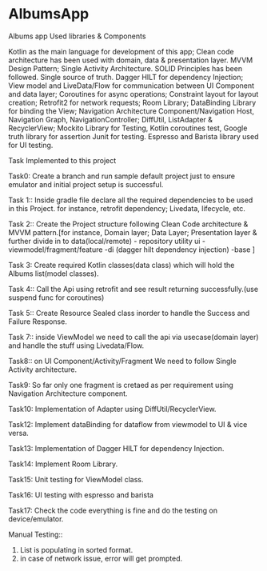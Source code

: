 # AlbumsApp

Albums app Used libraries & Components

Kotlin as the main language for development of this app; 
Clean code architecture has been used with domain, data & presentation layer.
MVVM Design Pattern; 
Single Activity Architecture.
SOLID Principles has been followed.
Single source of truth.
Dagger HILT for dependency Injection; 
View model and LiveData/Flow for communication between UI Component and data layer; 
Coroutines for async operations; 
Constraint layout for layout creation; 
Retrofit2 for network requests; 
Room Library; 
DataBinding Library for binding the View; 
Navigation Architecture Component/Navigation Host, Navigation Graph, NavigationController; 
DiffUtil, ListAdapter & RecyclerView; 
Mockito Library for Testing, Kotlin coroutines test, Google truth library for assertion Junit for testing. Espresso and Barista library used for UI testing. 


Task Implemented to this project 

Task0: Create a branch and run sample default project just to ensure emulator and initial project setup is successful.

Task 1:: Inside gradle file declare all the required dependencies to be used in this Project. for instance, retrofit dependency; Livedata, lifecycle, etc.

Task 2:: Create the Project structure following Clean Code architecture & MVVM pattern.[for instance,
Domain layer; Data Layer; Presentation layer & further divide in to 
data(local/remote) - repository utility ui -viewmodel/fragment/feature -di (dagger hilt dependency injection) -base ] 

Task 3: Create required Kotlin classes(data class) which will hold the Albums list(model classes).

Task 4:: Call the Api using retrofit and see result returning successfully.(use suspend func for coroutines)

Task 5:: Create Resource Sealed class inorder to handle the Success and Failure Response.


Task 7:: inside ViewModel we need to call the api via usecase(domain layer) and handle the stuff using Livedata/Flow.

Task8:: on UI Component/Activity/Fragment We need to follow Single Activity architecture.

Task9: So far only one fragment is cretaed as per requirement using Navigation Architecture component.

Task10: Implementation of Adapter using DiffUtil/RecyclerView.

Task12: Implement dataBinding for dataflow from viewmodel to UI & vice versa.

Task13: Implementation of Dagger HILT for dependency Injection.

Task14: Implement Room Library.

Task15: Unit testing for ViewModel class.

Task16: UI testing with espresso and barista

Task17: Check the code everything is fine and do the testing on device/emulator.

Manual Testing::
1. List is populating in sorted format.
2. in case of network issue, error will get prompted.
